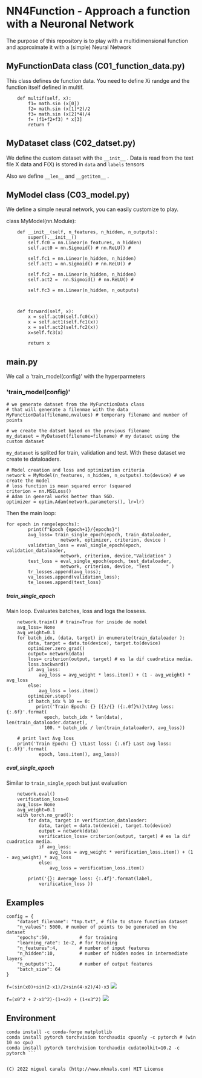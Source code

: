 # NN4Function - Approach a function with a Neuronal Network

The purpose of this repository is to play with a multidimensional function
and approximate it with a (simple) Neural Network



##  MyFunctionData class (C01_function_data.py)

This class defines de function data. You need to define Xi randge and the function itself defined in multif.
```
    def multif(self, x):
        f1= math.sin (x[0])
        f2= math.sin (x[1]*2)/2
        f3= math.sin (x[2]*4)/4
        f= (f1+f2+f3) * x[3]
        return f
```
## MyDataset class (C02_datset.py)

We define the custom dataset with the `__init__` . Data is read from the text file X data and F(X) is stored in `data` and `labels` tensors 

Also we define `__len__` and `__getitem__` . 

## MyModel class (C03_model.py) 

We define a simple neural network, you can easily customize to play.

class MyModel(nn.Module):
```
    def __init__(self, n_features, n_hidden, n_outputs):
        super().__init__()
        self.fc0 = nn.Linear(n_features, n_hidden)
        self.act0 = nn.Sigmoid() # nn.ReLU() # 
        
        self.fc1 = nn.Linear(n_hidden, n_hidden)
        self.act1 = nn.Sigmoid() # nn.ReLU() # 
        
        self.fc2 = nn.Linear(n_hidden, n_hidden)
        self.act2 =  nn.Sigmoid() # nn.ReLU() # 
        
        self.fc3 = nn.Linear(n_hidden, n_outputs)
        
        
    
    def forward(self, x):
        x = self.act0(self.fc0(x))
        x = self.act1(self.fc1(x))
        x = self.act2(self.fc2(x))
        x=self.fc3(x)
        
        return x
```
## main.py

We call a 'train_model(config)' with the hyperparmeters


### 'train_model(config)'

```
# we generate dataset from the MyFunctionData class 
# that will generate a filenmae with the data
MyFunctionData(filename,nvalues) # temporary filename and number of points

# we create the datset based on the previous filename
my_dataset = MyDataset(filename=filename) # my dataset using the custom dataset
```

`my_dataset` is splited for train, validation and test. With 
these dataset we create te dataloaders. 

```
# Model creation and loss and optimization criteria
network = MyModel(n_features, n_hidden, n_outputs).to(device) # we create the model
# loss function is mean squared error (squared 
criterion = nn.MSELoss() 
# Adam in general works better than SGD.
optimizer = optim.Adam(network.parameters(), lr=lr) 
```

Then the main loop:

```
for epoch in range(epochs):
        print(f"Epoch {epoch+1}/{epochs}")
        avg_loss= train_single_epoch(epoch, train_dataloader, 
                    network, optimizer, criterion, device )        
        validation_loss = eval_single_epoch(epoch, validation_dataloader,
                    network, criterion, device,"Validation" )
        test_loss = eval_single_epoch(epoch, test_dataloader, 
                    network, criterion, device, "Test      " )    
        tr_losses.append(avg_loss); 
        va_losses.append(validation_loss); 
        te_losses.append(test_loss)
```

##### train_single_epoch

Main loop. Evaluates batches, loss and logs the lossess.

```
    network.train() # train=True for inside de model
    avg_loss= None
    avg_weight=0.1
    for batch_idx, (data, target) in enumerate(train_dataloader ):
        data, target = data.to(device), target.to(device)
        optimizer.zero_grad()
        output= network(data)
        loss= criterion(output, target) # es la dif cuadratica media.
        loss.backward()
        if avg_loss:
            avg_loss = avg_weight * loss.item() + (1 - avg_weight) * avg_loss
        else:
            avg_loss = loss.item()
        optimizer.step()
        if batch_idx % 10 == 0:
           print('Train Epoch: {} [{}/{} ({:.0f}%)]\tAvg loss: {:.6f}'.format(
              epoch, batch_idx * len(data), len(train_dataloader.dataset),
              100. * batch_idx / len(train_dataloader), avg_loss))
    
    # print last Avg loss           
    print('Train Epoch: {} \tLast loss: {:.6f} Last avg loss: {:.6f}'.format(
            epoch, loss.item(), avg_loss))
```

##### eval_single_epoch

Similar to `train_single_epoch` but just evaluation

```
    network.eval()
    verification_loss=0
    avg_loss= None
    avg_weight=0.1
    with torch.no_grad():
        for data, target in verification_dataloader:
            data, target = data.to(device), target.to(device)
            output = network(data)        
            verification_loss= criterion(output, target) # es la dif cuadratica media.
            if avg_loss:
                avg_loss = avg_weight * verification_loss.item() + (1 - avg_weight) * avg_loss
            else:
                avg_loss = verification_loss.item()
                
        print('{}: Average loss: {:.4f}'.format(label, 
            verification_loss ))
```

## Examples 

```
config = {
    "dataset_filename": "tmp.txt", # file to store function dataset
    "n_values": 5000, # number of points to be generated on the dataset
    "epochs":50,           # for training
    "learning_rate": 1e-2, # for training
    "n_features":4,        # number of input features
    "n_hidden":10,         # number of hidden nodes in intermediate layers
    "n_outputs":1,         # number of output features 
    "batch_size": 64        
}
```    

`f=(sin(x0)+sin(2·x1)/2+sin(4·x2)/4)·x3`
![](https://raw.githubusercontent.com/miguelknals/NN4Function/master/images/Example1.png)

`f=(x0^2 + 2·x1^2)·(1+x2) + (1+x3^2)`
![](https://raw.githubusercontent.com/miguelknals/NN4Function/master/images/Example2.png)


##  Environment

```conda create --name NN4Function python=3.9
conda install -c conda-forge matplotlib
conda install pytorch torchvision torchaudio cpuonly -c pytorch # (win 10 no cpu)
conda install pytorch torchvision torchaudio cudatoolkit=10.2 -c pytorch ```


(C) 2022 miguel canals (http://www.mknals.com) MIT License 